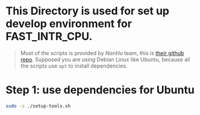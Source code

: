 # This Directory is used for set up develop environment for FAST_INTR_CPU.

> Most of the scripts is provided by *NanHu* team, this is [their github repo](https://github.com/OpenXiangShan/xs-env). Supposed you are using Debian Linux like Ubuntu, because all the scripts use `apt` to install dependencies.

# Step 1: use dependencies for Ubuntu
```sh
sudo -s ./setup-tools.sh
```
